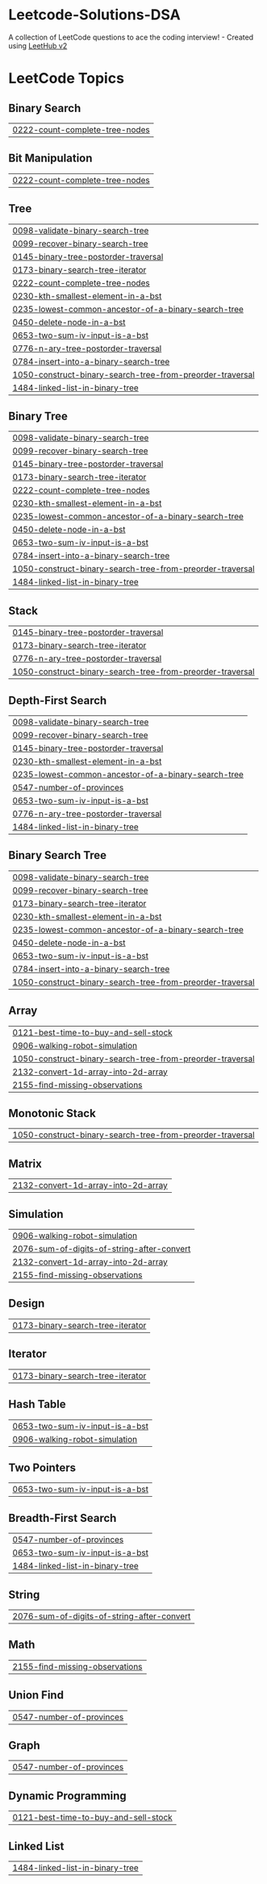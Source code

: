 # Leetcode-Solutions-DSA
A collection of LeetCode questions to ace the coding interview! - Created using [LeetHub v2](https://github.com/arunbhardwaj/LeetHub-2.0)

<!---LeetCode Topics Start-->
# LeetCode Topics
## Binary Search
|  |
| ------- |
| [0222-count-complete-tree-nodes](https://github.com/Dead1405/Leetcode-Solutions-DSA/tree/master/0222-count-complete-tree-nodes) |
## Bit Manipulation
|  |
| ------- |
| [0222-count-complete-tree-nodes](https://github.com/Dead1405/Leetcode-Solutions-DSA/tree/master/0222-count-complete-tree-nodes) |
## Tree
|  |
| ------- |
| [0098-validate-binary-search-tree](https://github.com/Dead1405/Leetcode-Solutions-DSA/tree/master/0098-validate-binary-search-tree) |
| [0099-recover-binary-search-tree](https://github.com/Dead1405/Leetcode-Solutions-DSA/tree/master/0099-recover-binary-search-tree) |
| [0145-binary-tree-postorder-traversal](https://github.com/Dead1405/Leetcode-Solutions-DSA/tree/master/0145-binary-tree-postorder-traversal) |
| [0173-binary-search-tree-iterator](https://github.com/Dead1405/Leetcode-Solutions-DSA/tree/master/0173-binary-search-tree-iterator) |
| [0222-count-complete-tree-nodes](https://github.com/Dead1405/Leetcode-Solutions-DSA/tree/master/0222-count-complete-tree-nodes) |
| [0230-kth-smallest-element-in-a-bst](https://github.com/Dead1405/Leetcode-Solutions-DSA/tree/master/0230-kth-smallest-element-in-a-bst) |
| [0235-lowest-common-ancestor-of-a-binary-search-tree](https://github.com/Dead1405/Leetcode-Solutions-DSA/tree/master/0235-lowest-common-ancestor-of-a-binary-search-tree) |
| [0450-delete-node-in-a-bst](https://github.com/Dead1405/Leetcode-Solutions-DSA/tree/master/0450-delete-node-in-a-bst) |
| [0653-two-sum-iv-input-is-a-bst](https://github.com/Dead1405/Leetcode-Solutions-DSA/tree/master/0653-two-sum-iv-input-is-a-bst) |
| [0776-n-ary-tree-postorder-traversal](https://github.com/Dead1405/Leetcode-Solutions-DSA/tree/master/0776-n-ary-tree-postorder-traversal) |
| [0784-insert-into-a-binary-search-tree](https://github.com/Dead1405/Leetcode-Solutions-DSA/tree/master/0784-insert-into-a-binary-search-tree) |
| [1050-construct-binary-search-tree-from-preorder-traversal](https://github.com/Dead1405/Leetcode-Solutions-DSA/tree/master/1050-construct-binary-search-tree-from-preorder-traversal) |
| [1484-linked-list-in-binary-tree](https://github.com/Dead1405/Leetcode-Solutions-DSA/tree/master/1484-linked-list-in-binary-tree) |
## Binary Tree
|  |
| ------- |
| [0098-validate-binary-search-tree](https://github.com/Dead1405/Leetcode-Solutions-DSA/tree/master/0098-validate-binary-search-tree) |
| [0099-recover-binary-search-tree](https://github.com/Dead1405/Leetcode-Solutions-DSA/tree/master/0099-recover-binary-search-tree) |
| [0145-binary-tree-postorder-traversal](https://github.com/Dead1405/Leetcode-Solutions-DSA/tree/master/0145-binary-tree-postorder-traversal) |
| [0173-binary-search-tree-iterator](https://github.com/Dead1405/Leetcode-Solutions-DSA/tree/master/0173-binary-search-tree-iterator) |
| [0222-count-complete-tree-nodes](https://github.com/Dead1405/Leetcode-Solutions-DSA/tree/master/0222-count-complete-tree-nodes) |
| [0230-kth-smallest-element-in-a-bst](https://github.com/Dead1405/Leetcode-Solutions-DSA/tree/master/0230-kth-smallest-element-in-a-bst) |
| [0235-lowest-common-ancestor-of-a-binary-search-tree](https://github.com/Dead1405/Leetcode-Solutions-DSA/tree/master/0235-lowest-common-ancestor-of-a-binary-search-tree) |
| [0450-delete-node-in-a-bst](https://github.com/Dead1405/Leetcode-Solutions-DSA/tree/master/0450-delete-node-in-a-bst) |
| [0653-two-sum-iv-input-is-a-bst](https://github.com/Dead1405/Leetcode-Solutions-DSA/tree/master/0653-two-sum-iv-input-is-a-bst) |
| [0784-insert-into-a-binary-search-tree](https://github.com/Dead1405/Leetcode-Solutions-DSA/tree/master/0784-insert-into-a-binary-search-tree) |
| [1050-construct-binary-search-tree-from-preorder-traversal](https://github.com/Dead1405/Leetcode-Solutions-DSA/tree/master/1050-construct-binary-search-tree-from-preorder-traversal) |
| [1484-linked-list-in-binary-tree](https://github.com/Dead1405/Leetcode-Solutions-DSA/tree/master/1484-linked-list-in-binary-tree) |
## Stack
|  |
| ------- |
| [0145-binary-tree-postorder-traversal](https://github.com/Dead1405/Leetcode-Solutions-DSA/tree/master/0145-binary-tree-postorder-traversal) |
| [0173-binary-search-tree-iterator](https://github.com/Dead1405/Leetcode-Solutions-DSA/tree/master/0173-binary-search-tree-iterator) |
| [0776-n-ary-tree-postorder-traversal](https://github.com/Dead1405/Leetcode-Solutions-DSA/tree/master/0776-n-ary-tree-postorder-traversal) |
| [1050-construct-binary-search-tree-from-preorder-traversal](https://github.com/Dead1405/Leetcode-Solutions-DSA/tree/master/1050-construct-binary-search-tree-from-preorder-traversal) |
## Depth-First Search
|  |
| ------- |
| [0098-validate-binary-search-tree](https://github.com/Dead1405/Leetcode-Solutions-DSA/tree/master/0098-validate-binary-search-tree) |
| [0099-recover-binary-search-tree](https://github.com/Dead1405/Leetcode-Solutions-DSA/tree/master/0099-recover-binary-search-tree) |
| [0145-binary-tree-postorder-traversal](https://github.com/Dead1405/Leetcode-Solutions-DSA/tree/master/0145-binary-tree-postorder-traversal) |
| [0230-kth-smallest-element-in-a-bst](https://github.com/Dead1405/Leetcode-Solutions-DSA/tree/master/0230-kth-smallest-element-in-a-bst) |
| [0235-lowest-common-ancestor-of-a-binary-search-tree](https://github.com/Dead1405/Leetcode-Solutions-DSA/tree/master/0235-lowest-common-ancestor-of-a-binary-search-tree) |
| [0547-number-of-provinces](https://github.com/Dead1405/Leetcode-Solutions-DSA/tree/master/0547-number-of-provinces) |
| [0653-two-sum-iv-input-is-a-bst](https://github.com/Dead1405/Leetcode-Solutions-DSA/tree/master/0653-two-sum-iv-input-is-a-bst) |
| [0776-n-ary-tree-postorder-traversal](https://github.com/Dead1405/Leetcode-Solutions-DSA/tree/master/0776-n-ary-tree-postorder-traversal) |
| [1484-linked-list-in-binary-tree](https://github.com/Dead1405/Leetcode-Solutions-DSA/tree/master/1484-linked-list-in-binary-tree) |
## Binary Search Tree
|  |
| ------- |
| [0098-validate-binary-search-tree](https://github.com/Dead1405/Leetcode-Solutions-DSA/tree/master/0098-validate-binary-search-tree) |
| [0099-recover-binary-search-tree](https://github.com/Dead1405/Leetcode-Solutions-DSA/tree/master/0099-recover-binary-search-tree) |
| [0173-binary-search-tree-iterator](https://github.com/Dead1405/Leetcode-Solutions-DSA/tree/master/0173-binary-search-tree-iterator) |
| [0230-kth-smallest-element-in-a-bst](https://github.com/Dead1405/Leetcode-Solutions-DSA/tree/master/0230-kth-smallest-element-in-a-bst) |
| [0235-lowest-common-ancestor-of-a-binary-search-tree](https://github.com/Dead1405/Leetcode-Solutions-DSA/tree/master/0235-lowest-common-ancestor-of-a-binary-search-tree) |
| [0450-delete-node-in-a-bst](https://github.com/Dead1405/Leetcode-Solutions-DSA/tree/master/0450-delete-node-in-a-bst) |
| [0653-two-sum-iv-input-is-a-bst](https://github.com/Dead1405/Leetcode-Solutions-DSA/tree/master/0653-two-sum-iv-input-is-a-bst) |
| [0784-insert-into-a-binary-search-tree](https://github.com/Dead1405/Leetcode-Solutions-DSA/tree/master/0784-insert-into-a-binary-search-tree) |
| [1050-construct-binary-search-tree-from-preorder-traversal](https://github.com/Dead1405/Leetcode-Solutions-DSA/tree/master/1050-construct-binary-search-tree-from-preorder-traversal) |
## Array
|  |
| ------- |
| [0121-best-time-to-buy-and-sell-stock](https://github.com/Dead1405/Leetcode-Solutions-DSA/tree/master/0121-best-time-to-buy-and-sell-stock) |
| [0906-walking-robot-simulation](https://github.com/Dead1405/Leetcode-Solutions-DSA/tree/master/0906-walking-robot-simulation) |
| [1050-construct-binary-search-tree-from-preorder-traversal](https://github.com/Dead1405/Leetcode-Solutions-DSA/tree/master/1050-construct-binary-search-tree-from-preorder-traversal) |
| [2132-convert-1d-array-into-2d-array](https://github.com/Dead1405/Leetcode-Solutions-DSA/tree/master/2132-convert-1d-array-into-2d-array) |
| [2155-find-missing-observations](https://github.com/Dead1405/Leetcode-Solutions-DSA/tree/master/2155-find-missing-observations) |
## Monotonic Stack
|  |
| ------- |
| [1050-construct-binary-search-tree-from-preorder-traversal](https://github.com/Dead1405/Leetcode-Solutions-DSA/tree/master/1050-construct-binary-search-tree-from-preorder-traversal) |
## Matrix
|  |
| ------- |
| [2132-convert-1d-array-into-2d-array](https://github.com/Dead1405/Leetcode-Solutions-DSA/tree/master/2132-convert-1d-array-into-2d-array) |
## Simulation
|  |
| ------- |
| [0906-walking-robot-simulation](https://github.com/Dead1405/Leetcode-Solutions-DSA/tree/master/0906-walking-robot-simulation) |
| [2076-sum-of-digits-of-string-after-convert](https://github.com/Dead1405/Leetcode-Solutions-DSA/tree/master/2076-sum-of-digits-of-string-after-convert) |
| [2132-convert-1d-array-into-2d-array](https://github.com/Dead1405/Leetcode-Solutions-DSA/tree/master/2132-convert-1d-array-into-2d-array) |
| [2155-find-missing-observations](https://github.com/Dead1405/Leetcode-Solutions-DSA/tree/master/2155-find-missing-observations) |
## Design
|  |
| ------- |
| [0173-binary-search-tree-iterator](https://github.com/Dead1405/Leetcode-Solutions-DSA/tree/master/0173-binary-search-tree-iterator) |
## Iterator
|  |
| ------- |
| [0173-binary-search-tree-iterator](https://github.com/Dead1405/Leetcode-Solutions-DSA/tree/master/0173-binary-search-tree-iterator) |
## Hash Table
|  |
| ------- |
| [0653-two-sum-iv-input-is-a-bst](https://github.com/Dead1405/Leetcode-Solutions-DSA/tree/master/0653-two-sum-iv-input-is-a-bst) |
| [0906-walking-robot-simulation](https://github.com/Dead1405/Leetcode-Solutions-DSA/tree/master/0906-walking-robot-simulation) |
## Two Pointers
|  |
| ------- |
| [0653-two-sum-iv-input-is-a-bst](https://github.com/Dead1405/Leetcode-Solutions-DSA/tree/master/0653-two-sum-iv-input-is-a-bst) |
## Breadth-First Search
|  |
| ------- |
| [0547-number-of-provinces](https://github.com/Dead1405/Leetcode-Solutions-DSA/tree/master/0547-number-of-provinces) |
| [0653-two-sum-iv-input-is-a-bst](https://github.com/Dead1405/Leetcode-Solutions-DSA/tree/master/0653-two-sum-iv-input-is-a-bst) |
| [1484-linked-list-in-binary-tree](https://github.com/Dead1405/Leetcode-Solutions-DSA/tree/master/1484-linked-list-in-binary-tree) |
## String
|  |
| ------- |
| [2076-sum-of-digits-of-string-after-convert](https://github.com/Dead1405/Leetcode-Solutions-DSA/tree/master/2076-sum-of-digits-of-string-after-convert) |
## Math
|  |
| ------- |
| [2155-find-missing-observations](https://github.com/Dead1405/Leetcode-Solutions-DSA/tree/master/2155-find-missing-observations) |
## Union Find
|  |
| ------- |
| [0547-number-of-provinces](https://github.com/Dead1405/Leetcode-Solutions-DSA/tree/master/0547-number-of-provinces) |
## Graph
|  |
| ------- |
| [0547-number-of-provinces](https://github.com/Dead1405/Leetcode-Solutions-DSA/tree/master/0547-number-of-provinces) |
## Dynamic Programming
|  |
| ------- |
| [0121-best-time-to-buy-and-sell-stock](https://github.com/Dead1405/Leetcode-Solutions-DSA/tree/master/0121-best-time-to-buy-and-sell-stock) |
## Linked List
|  |
| ------- |
| [1484-linked-list-in-binary-tree](https://github.com/Dead1405/Leetcode-Solutions-DSA/tree/master/1484-linked-list-in-binary-tree) |
<!---LeetCode Topics End-->